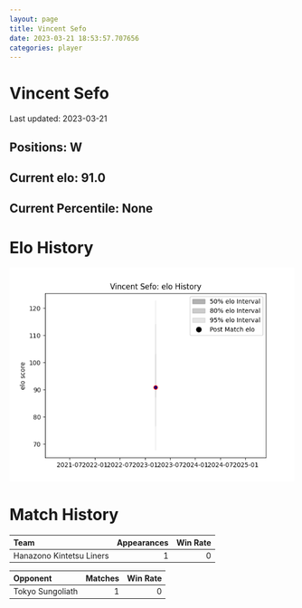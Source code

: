 ```yaml
---  
layout: page  
title: Vincent Sefo  
date: 2023-03-21 18:53:57.707656  
categories: player  
---
```

# Vincent Sefo


Last updated: 2023-03-21
## Positions: W

## Current elo: 91.0

## Current Percentile: None

# Elo History


![elo history](history_VincentSefo.png)
# Match History


| Team                     |   Appearances |   Win Rate |
|:-------------------------|--------------:|-----------:|
| Hanazono Kintetsu Liners |             1 |          0 |

| Opponent         |   Matches |   Win Rate |
|:-----------------|----------:|-----------:|
| Tokyo Sungoliath |         1 |          0 |